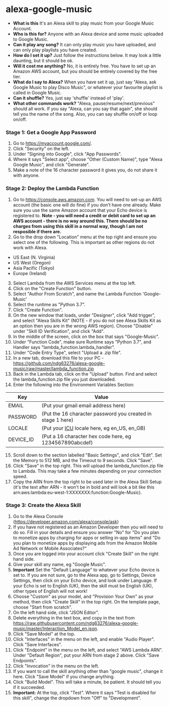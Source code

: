 # alexa-google-music

* **What is this** It's an Alexa skill to play music from your Google Music Account.
* **Who is this for?** Anyone with an Alexa device and some music uploaded to Google Music.
* **Can it play any song?** It can only play music you have uploaded, and can only play playlists you have created.
* **How do I set it up?** Just follow the instructions below. It may look a little daunting, but it should be ok.
* **Will it cost me anything?** No, it is entirely free. You have to set up an Amazon AWS account, but you should be entirely covered by the free tier.
* **What do I say to Alexa?** When you have set it up, just say "Alexa, ask Google Music to play Disco Music", or whatever your favourite playlist is called in Google Music.
* **Can it shuffle?** Yes, just say 'shuffle' instead of 'play'.
* **What other commands work?** "Alexa, pause/resume/next/previous" should all work. If you say "Alexa, can you say that again", she should tell you the name of the song. Also, you can say shuffle on/off or loop on/off. 


### Stage 1: Get a Google App Password
1. Go to https://myaccount.google.com/.
2. Click "Security" on the left.
3. Under "Signing into Google", click "App Passwords".
4. Where it says "Select app", choose "Other (Custom Name)", type "Alexa Google Music", and click "Generate". 
5. Make a note of the 16 character password it gives you, do not share it with anyone.

### Stage 2: Deploy the Lambda Function
1. Go to https://console.aws.amazon.com. You will need to set-up an AWS account (the basic one will do fine) if you don't have one already. Make sure you use the same Amazon account that your Echo device is registered to. **Note - you will need a credit or debit card to set up an AWS account - there is no way around this. There should be no charges from using this skill in a normal way, though I am not resposible if there are.**
2.  Go to the drop down "Location" menu at the top right and ensure you select one of the following. This is important as other regions do not work with Alexa.
  * US East (N. Virginia)
  * US West (Oregon)
  * Asia Pacific (Tokyo)
  * Europe (Ireland)
3. Select Lambda from the AWS Services menu at the top left.
4. Click on the "Create Function" button.
5. Select "Author From Scratch", and name the Lambda Function 'Google-Music'
6. Select the runtime as "Python 3.7".
7. Click "Create Function".
8. On the new window that loads, under "Designer", click "Add trigger", and select "Alexa Skills Kit" (NOTE - if you do not see Alexa Skills Kit as an option then you are in the wrong AWS region). Choose "Disable" under "Skill ID Verification", and click "Add".
9. In the middle of the screen, click on the box that says "Google-Music".
10. Under "Function Code", make sure Runtime says "Python 3.7", and Handler says "lambda_function.lambda_handler".
11. Under "Code Entry Type", select "Upload a .zip file".
12. In a new tab, download this file to your PC - https://github.com/ndg63276/alexa-google-music/raw/master/lambda_function.zip
13. Back in the Lambda tab, click on the "Upload" button. Find and select the lambda_function.zip file you just downloaded.
14. Enter the following into the Environment Variables Section:

|Key           | Value|
|--------------| -----|
|EMAIL         |(Put your gmail email address here)|
|PASSWORD      |(Put the 16 character password you created in stage 1 here)|
|LOCALE        |(Put your [ICU](http://www.localeplanet.com/icu/) locale here, eg en_US, en_GB)|
|DEVICE_ID     |(Put a 16 character hex code here, eg 1234567890abcdef)|

15. Scroll down to the section labelled "Basic Settings", and click "Edit". Set the Memory to 512 MB, and the Timeout to 9 seconds. Click "Save".
16. Click "Save" in the top right. This will upload the lambda_function.zip file to Lambda. This may take a few minutes depending on your connection speed.
17. Copy the ARN from the top right to be used later in the Alexa Skill Setup (it's the text after ARN - it won't be in bold and will look a bit like this arn:aws:lambda:eu-west-1:XXXXXXX:function:Google-Music).

### Stage 3: Create the Alexa Skill
1. Go to the Alexa Console (https://developer.amazon.com/alexa/console/ask)
2. If you have not registered as an Amazon Developer then you will need to do so. Fill in your details and ensure you answer "No" for "Do you plan to monetize apps by charging for apps or selling in-app items" and "Do you plan to monetize apps by displaying ads from the Amazon Mobile Ad Network or Mobile Associates?"
3. Once you are logged into your account click "Create Skill" on the right hand side.
4. Give your skill any name, eg "Google Music".
5. **Important** Set the "Default Language" to whatever your Echo device is set to. If you are not sure, go to the Alexa app, go to Settings, Device Settings, then click on your Echo device, and look under Language. If your Echo is set to English (UK), then the skill must be English (UK), other types of English will not work!
6. Choose "Custom" as your model, and "Provision Your Own" as your method, then click "Create Skill" in the top right. On the template page, choose "Start from scratch".
7. On the left hand side, click "JSON Editor".
8. Delete everything in the text box, and copy in the text from https://raw.githubusercontent.com/ndg63276/alexa-google-music/master/Interaction_Model_en.json.
9. Click "Save Model" at the top.
10. Click "Interfaces" in the menu on the left, and enable "Audio Player". Click "Save Interfaces".
11. Click "Endpoint" in the menu on the left, and select "AWS Lambda ARN". Under "Default Region", put your ARN from stage 2 above. Click "Save Endpoints".
13. Click "Invocation" in the menu on the left.
14. If you want to call the skill anything other than "google music", change it here. Click "Save Model" if you change anything.
15. Click "Build Model". This will take a minute, be patient. It should tell you if it succeeded.
16. **Important:** At the top, click "Test". Where it says "Test is disabled for this skill", change the dropdown from "Off" to "Development". 
